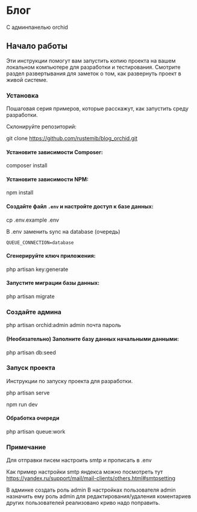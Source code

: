 # Блог

C админпанелью orchid
## Начало работы

Эти инструкции помогут вам запустить копию проекта на вашем локальном компьютере для разработки и тестирования. Смотрите раздел развертывания для заметок о том, как развернуть проект в живой системе.

### Установка

Пошаговая серия примеров, которые расскажут, как запустить среду разработки.

Склонируйте репозиторий:

git clone https://github.com/rustemib/blog_orchid.git


#### Установите зависимости Composer:

composer install

#### Установите зависимости NPM:

npm install

#### Создайте файл `.env` и настройте доступ к базе данных:

cp .env.example .env

В .env заменить sync на database (очередь)

`QUEUE_CONNECTION=database`

#### Сгенерируйте ключ приложения:

php artisan key:generate


#### Запустите миграции базы данных:

php artisan migrate

### Создайте админа 

php artisan orchid:admin admin почта пароль

#### (Необязательно) Заполните базу данных начальными данными:

php artisan db:seed


### Запуск проекта

Инструкции по запуску проекта для разработки.

php artisan serve

npm run dev

#### Обработка очереди
php artisan queue:work

### Примечание

Для отправки писем настроить smtp и прописать в .env

Как пример настройки smtp яндекса можно посмотреть тут
https://yandex.ru/support/mail/mail-clients/others.html#smtpsetting

В админке создать роль admin
В настройках пользователя admin назначить ему роль admin для редактирования/удаления коментариев других пользователей
реализовано криво надо поправить.

